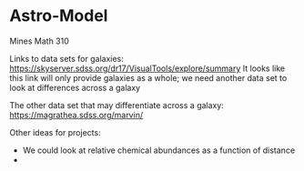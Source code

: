# Astro-Model
Mines Math 310

Links to data sets for galaxies:
https://skyserver.sdss.org/dr17/VisualTools/explore/summary
It looks like this link will only provide galaxies as a whole; we need another data set to look at differences across a galaxy

The other data set that may differentiate across a galaxy:
https://magrathea.sdss.org/marvin/

Other ideas for projects:
- We could look at relative chemical abundances as a function of distance
- 
